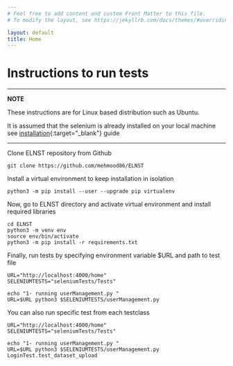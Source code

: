 ```yaml
---
# Feel free to add content and custom Front Matter to this file.
# To modify the layout, see https://jekyllrb.com/docs/themes/#overriding-theme-defaults

layout: default
title: Home
---
```


<h1> Instructions to run tests </h1>

---
**NOTE**

These instructions are for Linux based distribution such as Ubuntu.

It is assumed that the selenium is already installed on your local machine see [installation](https://selenium-python.readthedocs.io/installation.html){:target="_blank"} guide



---

Clone ELNST repository from Github
```
git clone https://github.com/mehmood86/ELNST
```

Install a virtual environment to keep installation in isolation
```
python3 -m pip install --user --upgrade pip virtualenv
```

Now, go to ELNST directory and activate virtual environment and install required libraries
```
cd ELNST 
python3 -m venv env 
source env/bin/activate 
python3 -m pip install -r requirements.txt 
```

Finally, run tests by specifying environment variable $URL and path to test file
```
URL="http://localhost:4000/home"
SELENIUMTESTS="seleniumTests/Tests"

echo "1- running userManagement.py " 
URL=$URL python3 $SELENIUMTESTS/userManagement.py

```
You can also run specific test from each testclass

```
URL="http://localhost:4000/home"
SELENIUMTESTS="seleniumTests/Tests"

echo "1- running userManagement.py " 
URL=$URL python3 $SELENIUMTESTS/userManagement.py LoginTest.test_dataset_upload

```